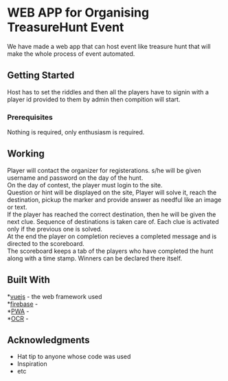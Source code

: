 # WEB APP for Organising TreasureHunt Event
We have made a web app that can host event like treasure hunt that will make the whole process of event automated. 

## Getting Started
Host has to set the riddles and then all the players have to signin with a player id provided to them by admin then compition will start.

### Prerequisites
Nothing is required, only enthusiasm is required.

## Working
Player will contact the organizer for registerations. s/he will be given username and password on the day of the hunt.  
On the day of contest, the player must login to the site.  
Question or hint will be displayed on the site, Player will solve it, reach the destination, pickup the marker and provide answer as needful like an image or text.  
If the player has reached the correct destination, then he will be given the next clue. Sequence of destinations is taken care of. Each clue is activated only if the previous one is solved.  
At the end the player on completion recieves a completed message and is directed to the scoreboard.  
The scoreboard keeps a tab of the players who have completed the hunt along with a time stamp. Winners can be declared there itself.  


## Built With
*[vuejs](https://vuejs.org/) - the web framework used  
*[firebase](https://firebase.google.com/) -  
*[PWA](https://web.dev/progressive-web-apps/) -  
*[OCR](https://en.wikipedia.org/wiki/Optical_character_recognition/) -  

## Acknowledgments

* Hat tip to anyone whose code was used
* Inspiration
* etc

